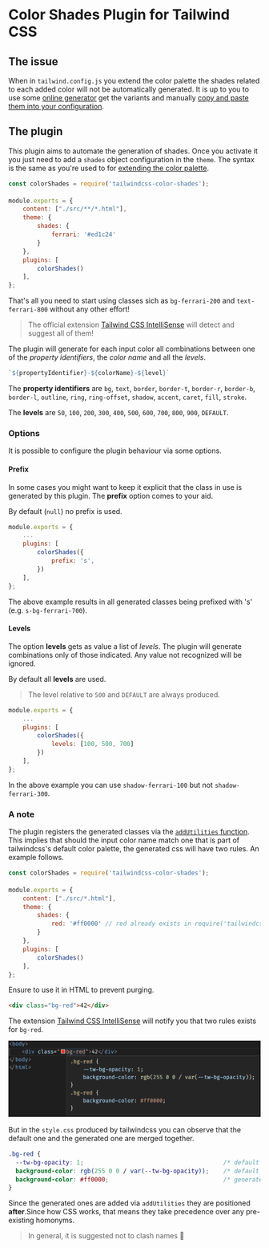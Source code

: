 # Color Shades Plugin for Tailwind CSS

## The issue

When in `tailwind.config.js` you extend the color palette the shades related to each added color will not be automatically generated. It is up to you to use some [online generator](https://www.tailwindshades.com/) get the variants and manually [copy and paste them into your configuration](https://tailwindcss.com/docs/customizing-colors#color-object-syntax).

## The plugin

This plugin aims to automate the generation of shades. Once you activate it you just need to add a `shades` object configuration in the `theme`. The syntax is the same as you're used to for [extending the color palette](https://tailwindcss.com/docs/customizing-colors#adding-additional-colors).

```js
const colorShades = require('tailwindcss-color-shades');

module.exports = {
    content: ["./src/**/*.html"],
    theme: {
        shades: {
            ferrari: '#ed1c24'
        }
    },
    plugins: [
        colorShades()
    ],
};
```

That's all you need to start using classes sich as `bg-ferrari-200` and `text-ferrari-800` without any other effort!

> The official extension [Tailwind CSS IntelliSense](https://marketplace.visualstudio.com/items?itemName=bradlc.vscode-tailwindcss) will detect and suggest all of them!

The plugin will generate for each input color all combinations between one of the *property identifiers*, the *color name* and all the *levels*.

```js
`${propertyIdentifier}-${colorName}-${level}`
```

The **property identifiers** are `bg`, `text`, `border`, `border-t`, `border-r`, `border-b`, `border-l`, `outline`, `ring`, `ring-offset`, `shadow`, `accent`, `caret`, `fill`, `stroke`.

The **levels** are `50`, `100`, `200`, `300`, `400`, `500`, `600`, `700`, `800`, `900`, `DEFAULT`.

### Options

It is possible to configure the plugin behaviour via some options.

#### Prefix

In some cases you might want to keep it explicit that the class in use is generated by this plugin. The **prefix** option comes to your aid.

By default (`null`) no prefix is used.

```js
module.exports = {
    ...
    plugins: [
        colorShades({
            prefix: 's',
        })
    ],
};
```

The above example results in all generated classes being prefixed with 's' (e.g. `s-bg-ferrari-700`).

#### Levels

The option **levels** gets as value a list of *levels*. The plugin will generate combinations only of those indicated. Any value not recognized will be ignored.

By default all **levels** are used.

> The level relative to `500` and `DEFAULT` are always produced.

```js
module.exports = {
    ...
    plugins: [
        colorShades({
            levels: [100, 500, 700]
        })
    ],
};
```

In the above example you can use `shadow-ferrari-100` but not `shadow-ferrari-300`.

### A note

The plugin registers the generated classes via the [`addUtilities` function](https://tailwindcss.com/docs/plugins#adding-utilities). This implies that should the input color name match one that is part of tailwindcss's default color palette, the generated css will have two rules. An example follows.

```js
const colorShades = require('tailwindcss-color-shades');

module.exports = {
    content: ["./src/*.html"],
    theme: {
        shades: {
            red: '#ff0000' // red already exists in require('tailwindcss/colors')
        }
    },
    plugins: [
        colorShades()
    ],
};
```

Ensure to use it in HTML to prevent purging.

```html
<div class="bg-red">42</div>
```

The extension [Tailwind CSS IntelliSense](https://marketplace.visualstudio.com/items?itemName=bradlc.vscode-tailwindcss) will notify you that two rules exists for `bg-red`.

![VS Code autocompletion showing two rules for bg-red class](https://github.com/didof/tailwindcss-color-shades/blob/main/images/vscode_autocompletion_2rules.png?raw=true)

But in the `style.css` produced by tailwindcss you can observe that the default one and the generated one are merged together.

```css
.bg-red {
  --tw-bg-opacity: 1;                                       /* default */
  background-color: rgb(255 0 0 / var(--tw-bg-opacity));    /* default */
  background-color: #ff0000;                                /* generated */
}
```

Since the generated ones are added via `addUtilities` they are positioned **after**.Since how CSS works, that means they take precedence over any pre-existing homonyms.

> In general, it is suggested not to clash names 🙂